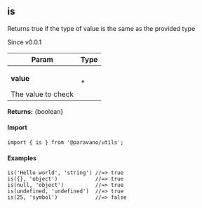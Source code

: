 <h2>is</h2>
<p>Returns true if the type of value is the same as the provided type</p>
<p>Since v0.0.1</p>
<table>
      <thead>
      <tr>
        <th>Param</th>
        <th>Type</th></tr>
      </thead>
      <tbody><tr><td><p><b>value</b></p>The value to check</td><td>*</td></tr></tbody>
    </table><p><b>Returns:</b> {boolean}</p>
<h4>Import</h4>

```
import { is } from '@paravano/utils';
```

  <h4>Examples</h4>




```
is('Hello world', 'string') //=> true
is({}, 'object')            //=> true
is(null, 'object')          //=> true
is(undefined, 'undefined')  //=> true
is(25, 'symbol')            //=> false
```

